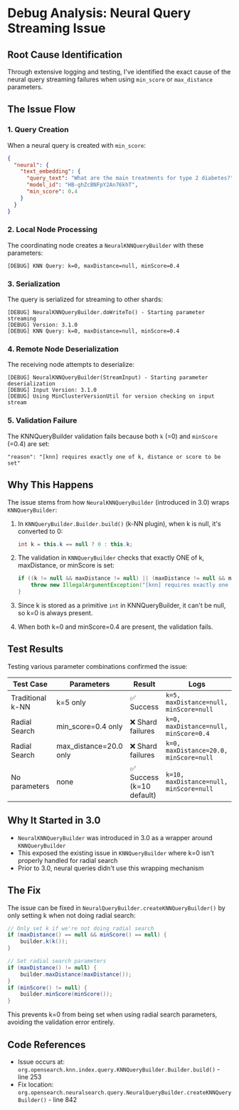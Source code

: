 # Debug Analysis: Neural Query Streaming Issue

## Root Cause Identification

Through extensive logging and testing, I've identified the exact cause of the neural query streaming failures when using `min_score` or `max_distance` parameters.

## The Issue Flow

### 1. Query Creation
When a neural query is created with `min_score`:
```json
{
  "neural": {
    "text_embedding": {
      "query_text": "What are the main treatments for type 2 diabetes?",
      "model_id": "HB-ghZcBNFpY2An76khT",
      "min_score": 0.4
    }
  }
}
```

### 2. Local Node Processing
The coordinating node creates a `NeuralKNNQueryBuilder` with these parameters:
```
[DEBUG] KNN Query: k=0, maxDistance=null, minScore=0.4
```

### 3. Serialization
The query is serialized for streaming to other shards:
```
[DEBUG] NeuralKNNQueryBuilder.doWriteTo() - Starting parameter streaming
[DEBUG] Version: 3.1.0
[DEBUG] KNN Query: k=0, maxDistance=null, minScore=0.4
```

### 4. Remote Node Deserialization
The receiving node attempts to deserialize:
```
[DEBUG] NeuralKNNQueryBuilder(StreamInput) - Starting parameter deserialization
[DEBUG] Input Version: 3.1.0
[DEBUG] Using MinClusterVersionUtil for version checking on input stream
```

### 5. Validation Failure
The KNNQueryBuilder validation fails because both `k` (=0) and `minScore` (=0.4) are set:
```
"reason": "[knn] requires exactly one of k, distance or score to be set"
```

## Why This Happens

The issue stems from how `NeuralKNNQueryBuilder` (introduced in 3.0) wraps `KNNQueryBuilder`:

1. In `KNNQueryBuilder.Builder.build()` (k-NN plugin), when k is null, it's converted to 0:
   ```java
   int k = this.k == null ? 0 : this.k;
   ```

2. The validation in `KNNQueryBuilder` checks that exactly ONE of k, maxDistance, or minScore is set:
   ```java
   if ((k != null && maxDistance != null) || (maxDistance != null && minScore != null) || (k != null && minScore != null)) {
       throw new IllegalArgumentException("[knn] requires exactly one of k, distance or score to be set");
   }
   ```

3. Since k is stored as a primitive `int` in KNNQueryBuilder, it can't be null, so k=0 is always present.

4. When both k=0 and minScore=0.4 are present, the validation fails.

## Test Results

Testing various parameter combinations confirmed the issue:

| Test Case | Parameters | Result | Logs |
|-----------|------------|--------|------|
| Traditional k-NN | k=5 only | ✅ Success | `k=5, maxDistance=null, minScore=null` |
| Radial Search | min_score=0.4 only | ❌ Shard failures | `k=0, maxDistance=null, minScore=0.4` |
| Radial Search | max_distance=20.0 only | ❌ Shard failures | `k=0, maxDistance=20.0, minScore=null` |
| No parameters | none | ✅ Success (k=10 default) | `k=10, maxDistance=null, minScore=null` |

## Why It Started in 3.0

- `NeuralKNNQueryBuilder` was introduced in 3.0 as a wrapper around `KNNQueryBuilder`
- This exposed the existing issue in `KNNQueryBuilder` where k=0 isn't properly handled for radial search
- Prior to 3.0, neural queries didn't use this wrapping mechanism

## The Fix

The issue can be fixed in `NeuralQueryBuilder.createKNNQueryBuilder()` by only setting k when not doing radial search:

```java
// Only set k if we're not doing radial search
if (maxDistance() == null && minScore() == null) {
    builder.k(k());
}

// Set radial search parameters
if (maxDistance() != null) {
    builder.maxDistance(maxDistance());
}
if (minScore() != null) {
    builder.minScore(minScore());
}
```

This prevents k=0 from being set when using radial search parameters, avoiding the validation error entirely.

## Code References

- Issue occurs at: `org.opensearch.knn.index.query.KNNQueryBuilder.Builder.build()` - line 253
- Fix location: `org.opensearch.neuralsearch.query.NeuralQueryBuilder.createKNNQueryBuilder()` - line 842
